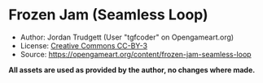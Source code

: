 # Frozen Jam (Seamless Loop)

- Author: Jordan Trudgett (User "tgfcoder" on Opengameart.org)
- License: [Creative Commons CC-BY-3](http://creativecommons.org/licenses/by/3.0/)
- Source: https://opengameart.org/content/frozen-jam-seamless-loop

**All assets are used as provided by the author, no changes where made.**